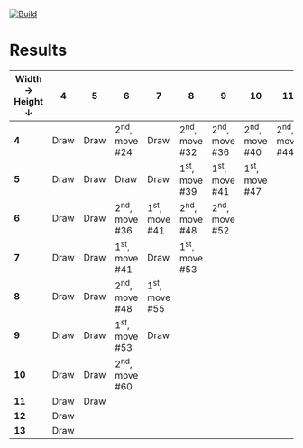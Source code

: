 [![Build](https://github.com/ChristopheSteininger/c4/actions/workflows/build-and-test.yml/badge.svg?branch=master)](https://github.com/ChristopheSteininger/c4/actions/workflows/build-and-test.yml?query=branch%3Amaster)

# Results

| Width &rarr; <br> Height &darr; |    4 |    5 |                             6 |                             7 |                             8 |                             9 |                            10 |                            11 |                            12 |
| ------------------------------- | ---- | ---- | ----------------------------- | ----------------------------- | ----------------------------- | ----------------------------- | ----------------------------- | ----------------------------- | ----------------------------- |
|                           **4** | Draw | Draw | 2<sup>nd</sup>, <br> move #24 |                          Draw | 2<sup>nd</sup>, <br> move #32 | 2<sup>nd</sup>, <br> move #36 | 2<sup>nd</sup>, <br> move #40 | 2<sup>nd</sup>, <br> move #44 | 2<sup>nd</sup>, <br> move #48 |
|                           **5** | Draw | Draw |                          Draw |                          Draw | 1<sup>st</sup>, <br> move #39 | 1<sup>st</sup>, <br> move #41 | 1<sup>st</sup>, <br> move #47 |
|                           **6** | Draw | Draw | 2<sup>nd</sup>, <br> move #36 | 1<sup>st</sup>, <br> move #41 | 2<sup>nd</sup>, <br> move #48 | 2<sup>nd</sup>, <br> move #52
|                           **7** | Draw | Draw | 1<sup>st</sup>, <br> move #41 |                          Draw | 1<sup>st</sup>, <br> move #53 |
|                           **8** | Draw | Draw | 2<sup>nd</sup>, <br> move #48 | 1<sup>st</sup>, <br> move #55 |
|                           **9** | Draw | Draw | 1<sup>st</sup>, <br> move #53 |                          Draw |
|                          **10** | Draw | Draw | 2<sup>nd</sup>, <br> move #60 |
|                          **11** | Draw | Draw |
|                          **12** | Draw |
|                          **13** | Draw |
